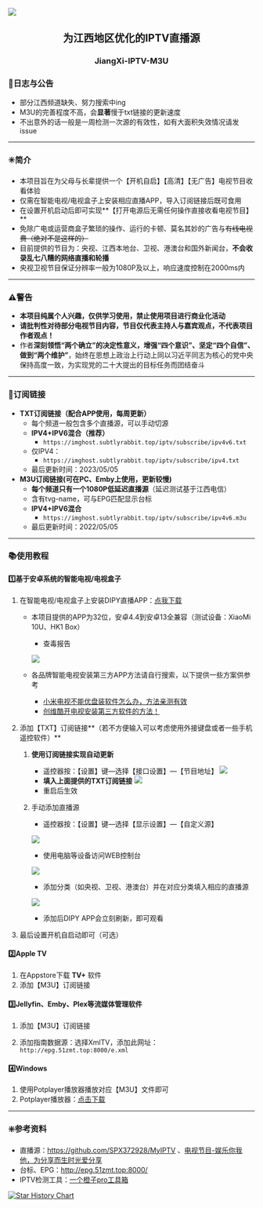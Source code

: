 ![](https://imghost.subtlyrabbit.top//images90298910_p0-tuya.jpg)
<h2 align="center">为江西地区优化的IPTV直播源</h2>
<h3 align="center">JiangXi-IPTV-M3U</h3>

### 📅日志与公告

- 部分江西频道缺失、努力搜索中ing
- M3U的完善程度不高，会**显著**慢于txt链接的更新速度
- 不出意外的话一般是一周检测一次源的有效性，如有大面积失效情况请发issue

---

### ✳️简介

- 本项目旨在为父母与长辈提供一个【开机自启】【高清】【无广告】电视节目收看体验
- 仅需在智能电视/电视盒子上安装相应直播APP，导入订阅链接后既可食用
- 在设置开机启动后即可实现**【打开电源后无需任何操作直接收看电视节目】**
- 免除广电或运营商盒子繁琐的操作、运行的卡顿、莫名其妙的广告与~~有线电视费（绝对不是这样的）~~
- 目前提供的节目为：央视、江西本地台、卫视、港澳台和国外新闻台，**不会收录乱七八糟的网络直播和轮播**
- 央视卫视节目保证分辨率一般为1080P及以上，响应速度控制在2000ms内

---

### ⚠️警告

- **本项目纯属个人兴趣，仅供学习使用，禁止使用项目进行商业化活动**
- **请批判性对待部分电视节目内容，节目仅代表主持人与嘉宾观点，不代表项目作者观点！**
- 作者**深刻领悟“两个确立”的决定性意义，增强“四个意识”、坚定“四个自信”、做到“两个维护”**，始终在思想上政治上行动上同以习近平同志为核心的党中央保持高度一致，为实现党的二十大提出的目标任务而团结奋斗

---

### 🔗订阅链接
- **TXT订阅链接（配合APP使用，每周更新）**
  - 每个频道一般包含多个直播源，可以手动切源
   - **IPV4+IPV6混合（推荐）**
     - `https://imghost.subtlyrabbit.top/iptv/subscribe/ipv4v6.txt`
   - 仅IPV4：
     - `https://imghost.subtlyrabbit.top/iptv/subscribe/ipv4.txt`
   - 最后更新时间：2023/05/05
- **M3U订阅链接(可在PC、Emby上使用，更新较慢)**
  - **每个频道只有一个1080P低延迟直播源**（延迟测试基于江西电信）
   - 含有tvg-name，可与EPG匹配显示台标
   - **IPV4+IPV6混合**
     - `https://imghost.subtlyrabbit.top/iptv/subscribe/ipv4v6.m3u`
   - 最后更新时间：2022/05/05

---


### 📚︎使用教程

#### 1️⃣基于安卓系统的智能电视/电视盒子

1. 在智能电视/电视盒子上安装DIPY直播APP：[点我下载](https://github.com/subtlyrabbit/JiangXi-IPTV-M3U/releases)

   - 本项目提供的APP为32位，安卓4.4到安卓13全兼容（测试设备：XiaoMi 10U、HK1 Box）
     - 查毒报告
     
     ![](https://imghost.subtlyrabbit.top//imagesdiyp%E6%9F%A5%E6%AF%92.png)
   - 各品牌智能电视安装第三方APP方法请自行搜索，以下提供一些方案供参考
     - [小米电视不能优盘装软件怎么办，方法亲测有效]( https://weibo.com/3185567812/MlZ7uD0dG)
     - [创维酷开电视安装第三方软件的方法！](https://www.bilibili.com/video/BV1yG4y1m75N)
   
2. 添加【TXT】订阅链接**（若不方便输入可以考虑使用外接键盘或者一些手机遥控软件）**
   1. **使用订阅链接实现自动更新**
      
      - 遥控器按：【设置】键—选择【接口设置】—【节目地址】
      ![](https://imghost.subtlyrabbit.top//images%E8%87%AA%E5%8A%A8%E6%B7%BB%E5%8A%A0%E7%9B%B4%E6%92%AD%E6%BA%901.jpg)
      - **填入上面提供的TXT订阅链接**
      ![](https://imghost.subtlyrabbit.top//imagesScreenshot_2023-03-05-10-23-16-078_com.player.diyp2020.jpg)
      - 重启后生效
      
   2. 手动添加直播源
      - 遥控器按：【设置】键—选择【显示设置】—【自定义源】
   
      ![](https://imghost.subtlyrabbit.top//images%E6%89%8B%E5%8A%A8%E6%B7%BB%E5%8A%A0%E7%9B%B4%E6%92%AD%E6%BA%901.jpg)
   
      - 使用电脑等设备访问WEB控制台
   
      ![](https://imghost.subtlyrabbit.top//images%E6%89%8B%E5%8A%A8%E6%B7%BB%E5%8A%A0%E7%9B%B4%E6%92%AD%E6%BA%902.jpg)
   
      - 添加分类（如央视、卫视、港澳台）并在对应分类填入相应的直播源
   
      ![](https://imghost.subtlyrabbit.top//images%E6%89%8B%E5%8A%A8%E6%B7%BB%E5%8A%A0%E7%9B%B4%E6%92%AD%E6%BA%903.png)
      - 添加后DIPY APP会立刻刷新，即可观看
   
3.  最后设置开机自启动即可（可选）

#### 2️⃣Apple TV

1. 在Appstore下载 **TV+** 软件
2. 添加【M3U】订阅链接

#### 3️⃣Jellyfin、Emby、Plex等流媒体管理软件
1. 添加【M3U】订阅链接

2. 添加指南数据源：选择XmlTV，添加此网址：`http://epg.51zmt.top:8000/e.xml`

#### 4️⃣Windows

1. 使用Potplayer播放器播放对应【M3U】文件即可
2. Potplayer播放器：[点击下载](http://potplayer.tv/)

---

### ❇️参考资料

- 直播源：https://github.com/SPX372928/MyIPTV 、[电视节目-娱乐你我他，为分享而生时光爱分享](https://blog.wemtime.com/dszb)
- 台标、EPG：http://epg.51zmt.top:8000/
- IPTV检测工具：[一个橙子pro工具箱](https://github.com/biancangming/wtv/wiki/一个橙子pro工具箱使用指南)

[![Star History Chart](https://api.star-history.com/svg?repos=subtlyrabbit/JiangXi-IPTV-M3U&type=Date)](https://star-history.com/#subtlyrabbit/JiangXi-IPTV-M3U)
